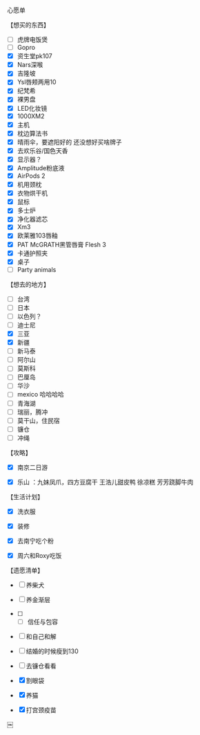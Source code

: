 

心愿单

【想买的东西】
- [ ] 虎牌电饭煲
- [ ] Gopro
- [x] 资生堂pk107
- [x] Nars深喉
- [x] 吉隆坡
- [x] Ysl唇颊两用10
- [x] 纪梵希
- [x] 裸男盘
- [x] LED化妆镜
- [x] 1000XM2
- [x] 主机
- [x] 枕边算法书
- [x] 晴雨伞，要遮阳好的 还没想好买啥牌子
- [x] 去欢乐谷/国色天香
- [x] 显示器？
- [x] Amplitude粉底液
- [x] AirPods 2
- [x] 机用颈枕
- [x] 衣物烘干机
- [x] 鼠标
- [x] 多士炉
- [x] 净化器滤芯
- [x] Xm3
- [x] 欧莱雅103唇釉
- [x] PAT McGRATH黑管唇膏  Flesh 3
- [x] 卡通护照夹
- [x] 桌子
- [ ] Party animals

【想去的地方】
- [ ] 台湾
- [ ] 日本
- [ ] 以色列？
- [ ] 迪士尼
- [x] 三亚
- [x] 新疆
- [ ] 新马泰
- [ ] 阿尔山
- [ ] 莫斯科
- [ ] 巴厘岛
- [ ] 华沙
- [ ] mexico 哈哈哈哈
- [ ] 青海湖
- [ ] 瑞丽，腾冲
- [ ] 莫干山，住民宿
- [ ] 镰仓
- [ ] 冲绳

【攻略】
- [x] 南京二日游
- [x] 乐山 ：九妹凤爪，四方豆腐干 王浩儿甜皮鸭 徐凉糕 芳芳跷脚牛肉


【生活计划】
- [x] 洗衣服
- [x] 装修
- [x] 去南宁吃个粉
- [x] 周六和Roxy吃饭


【遗愿清单】 
- [ ] 养柴犬
- [ ] 养金渐层
- [ ] - [ ] 信任与包容
- [ ] 和自己和解
- [ ] 结婚的时候瘦到130
- [ ] 去镰仓看看
- [x] 割眼袋
- [x] 养猫
- [x] 打宫颈疫苗





￼

